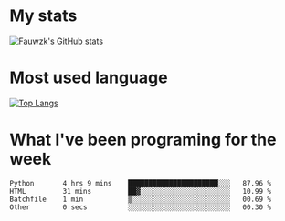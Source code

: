 # My stats
[![Fauwzk's GitHub stats](https://github-readme-stats.vercel.app/api?username=fauwzk&theme=gruvbox&show_icons=true&line_height=27&count_private=true)](https://github.com/fauwzk)
# Most used language
[![Top Langs](https://github-readme-stats.vercel.app/api/top-langs/?username=fauwzk&theme=gruvbox)](https://github.com/fauwzk)
# What I've been programing for the week
<!--START_SECTION:waka-->

```text
Python       4 hrs 9 mins    ██████████████████████░░░   87.96 %
HTML         31 mins         ██▓░░░░░░░░░░░░░░░░░░░░░░   10.99 %
Batchfile    1 min           ▒░░░░░░░░░░░░░░░░░░░░░░░░   00.69 %
Other        0 secs          ░░░░░░░░░░░░░░░░░░░░░░░░░   00.30 %
```

<!--END_SECTION:waka-->
<!--
**fauwzk/fauwzk** is a ✨ _special_ ✨ repository because its `README.md` (this file) appears on your GitHub profile.

Here are some ideas to get you started:

- 🔭 I’m currently working on ...
- 🌱 I’m currently learning ...
- 👯 I’m looking to collaborate on ...
- 🤔 I’m looking for help with ...
- 💬 Ask me about ...
- 📫 How to reach me: ...
- 😄 Pronouns: ...
- ⚡ Fun fact: ...
-->
